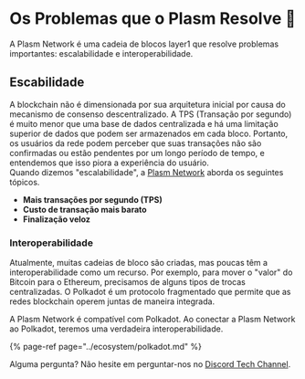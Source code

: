 # Os Problemas que o Plasm Resolve 🌾

A Plasm Network é uma cadeia de blocos layer1 que resolve problemas importantes: escalabilidade e interoperabilidade.

## **Escabilidade**

A blockchain não é dimensionada por sua arquitetura inicial por causa do mecanismo de consenso descentralizado. A TPS \(Transação por segundo\) é muito menor que uma base de dados centralizada e há uma limitação superior de dados que podem ser armazenados em cada bloco. Portanto, os usuários da rede podem perceber que suas transações não são confirmadas ou estão pendentes por um longo período de tempo, e entendemos que isso piora a experiência do usuário.  
Quando dizemos "escalabilidade", a [Plasm Network](https://www.plasmnet.io/) aborda os seguintes tópicos.

* **Mais transações por segundo \(TPS\)**
* **Custo de transação mais barato**
* **Finalização veloz**

### **Interoperabilidade**

Atualmente, muitas cadeias de bloco são criadas, mas poucas têm a interoperabilidade como um recurso. Por exemplo, para mover o "valor" do Bitcoin para o Ethereum, precisamos de alguns tipos de trocas centralizadas. O Polkadot é um protocolo fragmentado que permite que as redes blockchain operem juntas de maneira integrada.

A Plasm Network é compatível com Polkadot. Ao conectar a Plasm Network ao Polkadot, teremos uma verdadeira interoperabilidade.

{% page-ref page="../ecosystem/polkadot.md" %}

Alguma pergunta? Não hesite em perguntar-nos no [Discord Tech Channel](https://discord.gg/Z3nC9U4).

